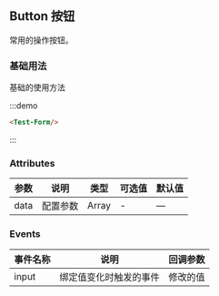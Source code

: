 ## Button 按钮
常用的操作按钮。

### 基础用法

基础的使用方法

:::demo
```html
<Test-Form/>
```
:::


### Attributes
| 参数      | 说明    | 类型      | 可选值       | 默认值   |
|---------- |-------- |---------- |-------------  |-------- |
| data     | 配置参数   | Array  |   -            |    —     |

### Events
| 事件名称 | 说明 | 回调参数 |
|---------- |-------- |---------- |
| input  | 绑定值变化时触发的事件 |  修改的值  |
